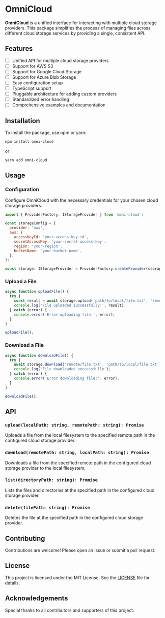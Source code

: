 # OmniCloud

**OmniCloud** is a unified interface for interacting with multiple cloud storage providers. This package simplifies the process of managing files across different cloud storage services by providing a single, consistent API.

## Features

- [ ] Unified API for multiple cloud storage providers
- [ ] Support for AWS S3
- [ ] Support for Google Cloud Storage
- [ ] Support for Azure Blob Storage
- [ ] Easy configuration setup
- [ ] TypeScript support
- [ ] Pluggable architecture for adding custom providers
- [ ] Standardized error handling
- [ ] Comprehensive examples and documentation

## Installation

To install the package, use npm or yarn:

```bash
npm install omni-cloud
```

or

```bash
yarn add omni-cloud
```

## Usage

### Configuration

Configure OmniCloud with the necessary credentials for your chosen cloud storage providers.

```javascript
import { ProviderFactory, IStorageProvider } from 'omni-cloud';

const storageConfig = {
  provider: 'aws',
  aws: {
    accessKeyId: 'your-access-key-id',
    secretAccessKey: 'your-secret-access-key',
    region: 'your-region',
    bucketName: 'your-bucket-name',
  },
};

const storage: IStorageProvider = ProviderFactory.createProvider(storageConfig);

```

### Upload a File

```javascript
async function uploadFile() {
  try {
    const result = await storage.upload('path/to/local/file.txt', 'remote/file.txt');
    console.log('File uploaded successfully:', result);
  } catch (error) {
    console.error('Error uploading file:', error);
  }
}

uploadFile();
```

### Download a File

```javascript
async function downloadFile() {
  try {
    await storage.download('remote/file.txt', 'path/to/local/file.txt');
    console.log('File downloaded successfully');
  } catch (error) {
    console.error('Error downloading file:', error);
  }
}

downloadFile();
```

## API

### `upload(localPath: string, remotePath: string): Promise`

Uploads a file from the local filesystem to the specified remote path in the configured cloud storage provider.

### `download(remotePath: string, localPath: string): Promise`

Downloads a file from the specified remote path in the configured cloud storage provider to the local filesystem.

### `list(directoryPath: string): Promise`

Lists the files and directories at the specified path in the configured cloud storage provider.

### `delete(filePath: string): Promise`

Deletes the file at the specified path in the configured cloud storage provider.

## Contributing

Contributions are welcome! Please open an issue or submit a pull request.

## License

This project is licensed under the MIT License. See the [LICENSE](LICENSE) file for details.

## Acknowledgements

Special thanks to all contributors and supporters of this project.

